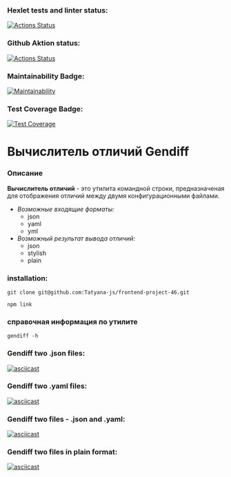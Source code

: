 ### Hexlet tests and linter status:
[![Actions Status](https://github.com/Tatyana-js/frontend-project-46/actions/workflows/hexlet-check.yml/badge.svg)](https://github.com/Tatyana-js/frontend-project-46/actions)

### Github Aktion status:
[![Actions Status](https://github.com/Tatyana-js/frontend-project-46/actions/workflows/nodejs.yml/badge.svg)](https://github.com/Tatyana-js/frontend-project-46/actions)

### Maintainability Badge:
[![Maintainability](https://api.codeclimate.com/v1/badges/d831aceb3d0a64fcdd86/maintainability)](https://codeclimate.com/github/Tatyana-js/frontend-project-46/maintainability)

### Test Coverage Badge:
[![Test Coverage](https://api.codeclimate.com/v1/badges/d831aceb3d0a64fcdd86/test_coverage)](https://codeclimate.com/github/Tatyana-js/frontend-project-46/test_coverage)

# Вычислитель отличий Gendiff

### Описание

**Вычислитель отличий** - это утилита командной строки, предназначеная для отображения отличий между  двумя конфигурационными файлами. 
* _Возможные входящие форматы:_
    * json
    * yaml
    * yml
* _Возможный результат вывода отличий:_
    * json
    * stylish
    * plain

### installation:
```
git clone git@github.com:Tatyana-js/frontend-project-46.git

npm link
```
### справочная информация по утилите 
```
gendiff -h
```
### Gendiff two .json files:
[![asciicast](https://asciinema.org/a/GVIWHu4rVz9xpjG5WXKPUOOZp.svg)](https://asciinema.org/a/GVIWHu4rVz9xpjG5WXKPUOOZp)


### Gendiff two .yaml files:
[![asciicast](https://asciinema.org/a/Owbb7sh8Pz2mqqH3EmTKmuhcl.svg)](https://asciinema.org/a/Owbb7sh8Pz2mqqH3EmTKmuhcl)

### Gendiff two files - .json and .yaml:
[![asciicast](https://asciinema.org/a/aTYkuyvOkUvt2Rioer5XaU4lB.svg)](https://asciinema.org/a/aTYkuyvOkUvt2Rioer5XaU4lB)

### Gendiff two files in plain format:
[![asciicast](https://asciinema.org/a/siyZlWF6TxWdT1l1f0QnU7cAY.svg)](https://asciinema.org/a/siyZlWF6TxWdT1l1f0QnU7cAY)
